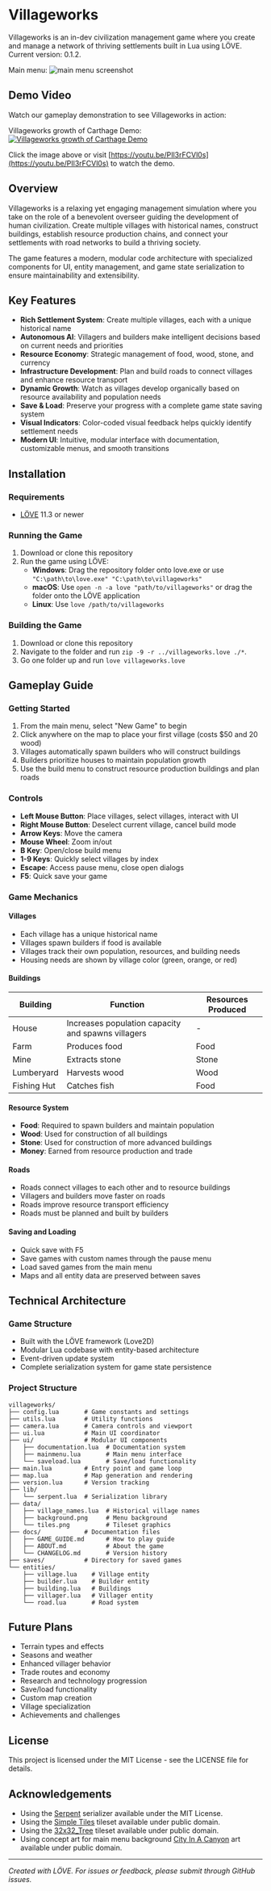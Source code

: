 # Villageworks

Villageworks is an in-dev civilization management game where you create and manage a network of thriving settlements built in Lua using LÖVE. Current version: 0.1.2.

Main menu: ![main menu screenshot](data/menu.png)

## Demo Video

Watch our gameplay demonstration to see Villageworks in action:

Villageworks growth of Carthage Demo: [![Villageworks growth of Carthage Demo](docs/screenshot.png)](https://youtu.be/PIl3rFCVl0s)

Click the image above or visit [https://youtu.be/PIl3rFCVl0s](https://youtu.be/PIl3rFCVl0s) to watch the demo.

## Overview

Villageworks is a relaxing yet engaging management simulation where you take on the role of a benevolent overseer guiding the development of human civilization. Create multiple villages with historical names, construct buildings, establish resource production chains, and connect your settlements with road networks to build a thriving society.

The game features a modern, modular code architecture with specialized components for UI, entity management, and game state serialization to ensure maintainability and extensibility.

## Key Features

- **Rich Settlement System**: Create multiple villages, each with a unique historical name
- **Autonomous AI**: Villagers and builders make intelligent decisions based on current needs and priorities
- **Resource Economy**: Strategic management of food, wood, stone, and currency
- **Infrastructure Development**: Plan and build roads to connect villages and enhance resource transport
- **Dynamic Growth**: Watch as villages develop organically based on resource availability and population needs
- **Save & Load**: Preserve your progress with a complete game state saving system
- **Visual Indicators**: Color-coded visual feedback helps quickly identify settlement needs
- **Modern UI**: Intuitive, modular interface with documentation, customizable menus, and smooth transitions

## Installation

### Requirements

- [LÖVE](https://love2d.org/) 11.3 or newer

### Running the Game

1. Download or clone this repository
2. Run the game using LÖVE:
   - **Windows**: Drag the repository folder onto love.exe or use `"C:\path\to\love.exe" "C:\path\to\villageworks"`
   - **macOS**: Use `open -n -a love "path/to/villageworks"` or drag the folder onto the LÖVE application
   - **Linux**: Use `love /path/to/villageworks`

### Building the Game

1. Download or clone this repository
2. Navigate to the folder and run `zip -9 -r ../villageworks.love ./*`.
3. Go one folder up and run `love villageworks.love`

## Gameplay Guide

### Getting Started

1. From the main menu, select "New Game" to begin
2. Click anywhere on the map to place your first village (costs $50 and 20 wood)
3. Villages automatically spawn builders who will construct buildings
4. Builders prioritize houses to maintain population growth
5. Use the build menu to construct resource production buildings and plan roads

### Controls

- **Left Mouse Button**: Place villages, select villages, interact with UI
- **Right Mouse Button**: Deselect current village, cancel build mode
- **Arrow Keys**: Move the camera
- **Mouse Wheel**: Zoom in/out
- **B Key**: Open/close build menu
- **1-9 Keys**: Quickly select villages by index
- **Escape**: Access pause menu, close open dialogs
- **F5**: Quick save your game

### Game Mechanics

#### Villages

- Each village has a unique historical name
- Villages spawn builders if food is available
- Villages track their own population, resources, and building needs
- Housing needs are shown by village color (green, orange, or red)

#### Buildings

| Building   | Function | Resources Produced |
|------------|----------|-------------------|
| House      | Increases population capacity and spawns villagers | - |
| Farm       | Produces food | Food |
| Mine       | Extracts stone | Stone |
| Lumberyard | Harvests wood | Wood |
| Fishing Hut| Catches fish | Food |

#### Resource System

- **Food**: Required to spawn builders and maintain population
- **Wood**: Used for construction of all buildings
- **Stone**: Used for construction of more advanced buildings
- **Money**: Earned from resource production and trade

#### Roads

- Roads connect villages to each other and to resource buildings
- Villagers and builders move faster on roads
- Roads improve resource transport efficiency
- Roads must be planned and built by builders

#### Saving and Loading

- Quick save with F5
- Save games with custom names through the pause menu
- Load saved games from the main menu
- Maps and all entity data are preserved between saves

## Technical Architecture

### Game Structure

- Built with the LÖVE framework (Love2D)
- Modular Lua codebase with entity-based architecture
- Event-driven update system
- Complete serialization system for game state persistence

### Project Structure

```
villageworks/
├── config.lua       # Game constants and settings
├── utils.lua        # Utility functions
├── camera.lua       # Camera controls and viewport
├── ui.lua           # Main UI coordinator
├── ui/              # Modular UI components
│   ├── documentation.lua  # Documentation system
│   ├── mainmenu.lua       # Main menu interface
│   └── saveload.lua       # Save/load functionality
├── main.lua         # Entry point and game loop
├── map.lua          # Map generation and rendering
├── version.lua      # Version tracking
├── lib/
│   └── serpent.lua  # Serialization library
├── data/
│   ├── village_names.lua  # Historical village names
│   ├── background.png     # Menu background
│   └── tiles.png          # Tileset graphics
├── docs/            # Documentation files
│   ├── GAME_GUIDE.md      # How to play guide
│   ├── ABOUT.md           # About the game
│   └── CHANGELOG.md       # Version history
├── saves/           # Directory for saved games
└── entities/
    ├── village.lua    # Village entity
    ├── builder.lua    # Builder entity
    ├── building.lua   # Buildings
    ├── villager.lua   # Villager entity
    └── road.lua       # Road system
```

## Future Plans

- Terrain types and effects
- Seasons and weather
- Enhanced villager behavior
- Trade routes and economy
- Research and technology progression
- Save/load functionality
- Custom map creation
- Village specialization
- Achievements and challenges

## License

This project is licensed under the MIT License - see the LICENSE file for details.

## Acknowledgements

- Using the [Serpent](https://github.com/pkulchenko/serpent) serializer available under the MIT License.
- Using the [Simple Tiles](https://opengameart.org/content/simple-tiles) tileset available under public domain.
- Using the [32x32_Tree](https://opengameart.org/content/32x32tree) tileset available under public domain.
- Using concept art for main menu background [City In A Canyon](https://opengameart.org/content/city-in-a-canyon) art available under public domain.

---

*Created with LÖVE. For issues or feedback, please submit through GitHub issues.*
